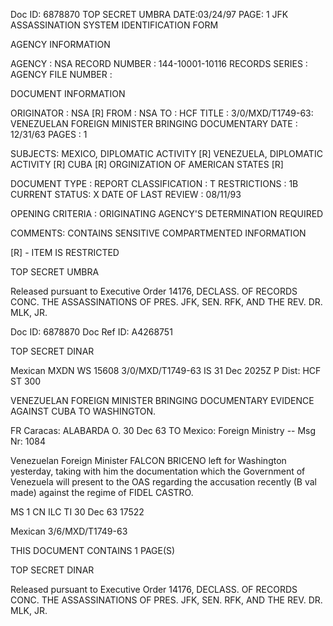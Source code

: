 Doc ID: 6878870
TOP SECRET UMBRA DATE:03/24/97
PAGE: 1
JFK ASSASSINATION SYSTEM
IDENTIFICATION FORM

AGENCY INFORMATION

AGENCY : NSA
RECORD NUMBER : 144-10001-10116
RECORDS SERIES :
AGENCY FILE NUMBER :

DOCUMENT INFORMATION

ORIGINATOR : NSA [R]
FROM : NSA
TO : HCF
TITLE :
3/0/MXD/T1749-63: VENEZUELAN FOREIGN MINISTER BRINGING DOCUMENTARY
DATE : 12/31/63
PAGES : 1

SUBJECTS:
MEXICO, DIPLOMATIC ACTIVITY [R]
VENEZUELA, DIPLOMATIC ACTIVITY [R]
CUBA [R]
ORGINIZATION OF AMERICAN STATES [R]

DOCUMENT TYPE : REPORT
CLASSIFICATION : T
RESTRICTIONS : 1B
CURRENT STATUS: X
DATE OF LAST REVIEW : 08/11/93

OPENING CRITERIA :
ORIGINATING AGENCY'S DETERMINATION REQUIRED

COMMENTS:
CONTAINS SENSITIVE COMPARTMENTED INFORMATION

[R] - ITEM IS RESTRICTED

TOP SECRET UMBRA

Released pursuant to Executive Order 14176, DECLASS. OF RECORDS CONC. THE ASSASSINATIONS OF PRES. JFK, SEN.
RFK, AND THE REV. DR. MLK, JR.

Doc ID: 6878870 Doc Ref ID: A4268751

TOP SECRET DINAR

Mexican MXDN WS 15608 3/0/MXD/T1749-63
IS 31 Dec 2025Z P
Dist: HCF
ST 300

VENEZUELAN FOREIGN MINISTER BRINGING DOCUMENTARY EVIDENCE AGAINST
CUBA TO WASHINGTON.

FR Caracas: ALABARDA O. 30 Dec 63
TO Mexico: Foreign Ministry --
Msg Nr: 1084

Venezuelan Foreign Minister FALCON BRICENO left for Washington
yesterday, taking with him the documentation which the
Government of Venezuela will present to the OAS regarding the
accusation recently (B val made) against the regime of FIDEL CASTRO.

MS 1 CN ILC TI 30 Dec 63 17522

Mexican 3/6/MXD/T1749-63

THIS DOCUMENT CONTAINS 1 PAGE(S)

TOP SECRET DINAR

Released pursuant to Executive Order 14176, DECLASS. OF RECORDS CONC. THE ASSASSINATIONS OF PRES. JFK, SEN.
RFK, AND THE REV. DR. MLK, JR.
